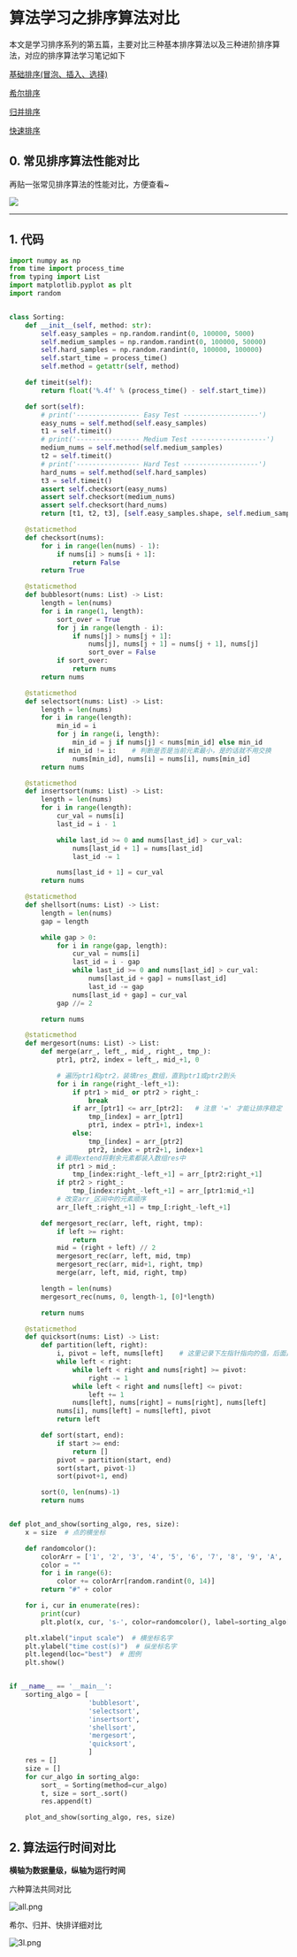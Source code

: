 # 算法学习之排序算法对比


本文是学习排序系列的第五篇，主要对比三种基本排序算法以及三种进阶排序算法，对应的排序算法学习笔记如下

[基础排序(冒泡、插入、选择)](https://shmilywh.github.io/2021/04/26/Algorithms/sorting/%E7%AE%97%E6%B3%95%E5%AD%A6%E4%B9%A0%E4%B9%8B%E5%9F%BA%E7%A1%80%E6%8E%92%E5%BA%8F/)

[希尔排序](https://shmilywh.github.io/2021/04/28/Algorithms/sorting/%E7%AE%97%E6%B3%95%E5%AD%A6%E4%B9%A0%E4%B9%8B%E5%B8%8C%E5%B0%94%E6%8E%92%E5%BA%8F/)

[归并排序](https://shmilywh.github.io/2021/05/08/Algorithms/sorting/%E7%AE%97%E6%B3%95%E5%AD%A6%E4%B9%A0%E4%B9%8B%E5%BD%92%E5%B9%B6%E6%8E%92%E5%BA%8F/)

[快速排序](https://shmilywh.github.io/2021/05/25/Algorithms/sorting/%E7%AE%97%E6%B3%95%E5%AD%A6%E4%B9%A0%E4%B9%8B%E5%BF%AB%E9%80%9F%E6%8E%92%E5%BA%8F/)

<!-- more -->

## 0. 常见排序算法性能对比

再贴一张常见排序算法的性能对比，方便查看~

![](https://raw.githubusercontent.com/shmilywh/PicturesForBlog/master/2021/05/26-18-44-47-2021-05-26-18-44-43-image.png)

---

## 1. 代码

```python
import numpy as np
from time import process_time
from typing import List
import matplotlib.pyplot as plt
import random


class Sorting:
    def __init__(self, method: str):
        self.easy_samples = np.random.randint(0, 100000, 5000)
        self.medium_samples = np.random.randint(0, 100000, 50000)
        self.hard_samples = np.random.randint(0, 100000, 100000)
        self.start_time = process_time()
        self.method = getattr(self, method)

    def timeit(self):
        return float('%.4f' % (process_time() - self.start_time))

    def sort(self):
        # print('---------------- Easy Test -------------------')
        easy_nums = self.method(self.easy_samples)
        t1 = self.timeit()
        # print('---------------- Medium Test -------------------')
        medium_nums = self.method(self.medium_samples)
        t2 = self.timeit()
        # print('---------------- Hard Test -------------------')
        hard_nums = self.method(self.hard_samples)
        t3 = self.timeit()
        assert self.checksort(easy_nums)
        assert self.checksort(medium_nums)
        assert self.checksort(hard_nums)
        return [t1, t2, t3], [self.easy_samples.shape, self.medium_samples.shape, self.hard_samples.shape]

    @staticmethod
    def checksort(nums):
        for i in range(len(nums) - 1):
            if nums[i] > nums[i + 1]:
                return False
        return True

    @staticmethod
    def bubblesort(nums: List) -> List:
        length = len(nums)
        for i in range(1, length):
            sort_over = True
            for j in range(length - i):
                if nums[j] > nums[j + 1]:
                    nums[j], nums[j + 1] = nums[j + 1], nums[j]
                    sort_over = False
            if sort_over:
                return nums
        return nums

    @staticmethod
    def selectsort(nums: List) -> List:
        length = len(nums)
        for i in range(length):
            min_id = i
            for j in range(i, length):
                min_id = j if nums[j] < nums[min_id] else min_id
            if min_id != i:    # 判断是否是当前元素最小，是的话就不用交换
                nums[min_id], nums[i] = nums[i], nums[min_id]
        return nums

    @staticmethod
    def insertsort(nums: List) -> List:
        length = len(nums)
        for i in range(length):
            cur_val = nums[i]
            last_id = i - 1

            while last_id >= 0 and nums[last_id] > cur_val:
                nums[last_id + 1] = nums[last_id]
                last_id -= 1

            nums[last_id + 1] = cur_val
        return nums

    @staticmethod
    def shellsort(nums: List) -> List:
        length = len(nums)
        gap = length

        while gap > 0:
            for i in range(gap, length):
                cur_val = nums[i]
                last_id = i - gap
                while last_id >= 0 and nums[last_id] > cur_val:
                    nums[last_id + gap] = nums[last_id]
                    last_id -= gap
                nums[last_id + gap] = cur_val
            gap //= 2

        return nums

    @staticmethod
    def mergesort(nums: List) -> List:
        def merge(arr_, left_, mid_, right_, tmp_):
            ptr1, ptr2, index = left_, mid_+1, 0

            # 遍历ptr1和ptr2，装填res_数组，直到ptr1或ptr2到头
            for i in range(right_-left_+1):
                if ptr1 > mid_ or ptr2 > right_:
                    break
                if arr_[ptr1] <= arr_[ptr2]:   # 注意 '=' 才能让排序稳定
                    tmp_[index] = arr_[ptr1]
                    ptr1, index = ptr1+1, index+1
                else:
                    tmp_[index] = arr_[ptr2]
                    ptr2, index = ptr2+1, index+1
            # 调用extend将剩余元素都装入数组res中
            if ptr1 > mid_:
                tmp_[index:right_-left_+1] = arr_[ptr2:right_+1]
            if ptr2 > right_:
                tmp_[index:right_-left_+1] = arr_[ptr1:mid_+1]
            # 改变arr_区间中的元素顺序
            arr_[left_:right_+1] = tmp_[:right_-left_+1]

        def mergesort_rec(arr, left, right, tmp):
            if left >= right:
                return
            mid = (right + left) // 2
            mergesort_rec(arr, left, mid, tmp)
            mergesort_rec(arr, mid+1, right, tmp)
            merge(arr, left, mid, right, tmp)

        length = len(nums)
        mergesort_rec(nums, 0, length-1, [0]*length)

        return nums

    @staticmethod
    def quicksort(nums: List) -> List:
        def partition(left, right):
            i, pivot = left, nums[left]    # 这里记录下左指针指向的值，后面比较时不需要重复索引，可以有效节省时间
            while left < right:
                while left < right and nums[right] >= pivot:
                    right -= 1
                while left < right and nums[left] <= pivot:
                    left += 1
                nums[left], nums[right] = nums[right], nums[left]
            nums[i], nums[left] = nums[left], pivot
            return left

        def sort(start, end):
            if start >= end:
                return []
            pivot = partition(start, end)
            sort(start, pivot-1)
            sort(pivot+1, end)

        sort(0, len(nums)-1)
        return nums


def plot_and_show(sorting_algo, res, size):
    x = size  # 点的横坐标

    def randomcolor():
        colorArr = ['1', '2', '3', '4', '5', '6', '7', '8', '9', 'A', 'B', 'C', 'D', 'E', 'F']
        color = ""
        for i in range(6):
            color += colorArr[random.randint(0, 14)]
        return "#" + color

    for i, cur in enumerate(res):
        print(cur)
        plt.plot(x, cur, 's-', color=randomcolor(), label=sorting_algo[i])  # s-:方形

    plt.xlabel("input scale")  # 横坐标名字
    plt.ylabel("time cost(s)")  # 纵坐标名字
    plt.legend(loc="best")  # 图例
    plt.show()


if __name__ == '__main__':
    sorting_algo = [
                    'bubblesort',
                    'selectsort',
                    'insertsort',
                    'shellsort',
                    'mergesort',
                    'quicksort',
                    ]
    res = []
    size = []
    for cur_algo in sorting_algo:
        sort_ = Sorting(method=cur_algo)
        t, size = sort_.sort()
        res.append(t)

    plot_and_show(sorting_algo, res, size)
```

## 2. 算法运行时间对比

**横轴为数据量级，纵轴为运行时间**

六种算法共同对比

![all.png](https://raw.githubusercontent.com/shmilywh/PicturesForBlog/master/2021/05/28-00-52-55-all.png)

希尔、归并、快排详细对比

![3l.png](https://raw.githubusercontent.com/shmilywh/PicturesForBlog/master/2021/05/28-00-53-13-3l.png)

